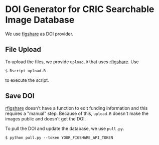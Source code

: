 # DOI Generator for CRIC Searchable Image Database

We use [figshare](https://figshare.com/) as DOI provider.

## File Upload

To upload the files,
we provide `upload.R`
that uses [rfigshare](https://github.com/ropensci/rfigshare).
Use

```
$ Rscript upload.R
```

to execute the script.

## Save DOI

[rfigshare](https://github.com/ropensci/rfigshare)
doesn't have a function to edit funding information
and this requires a "manual" step.
Because of this,
`upload.R` doesn't make the images public
and doesn't get the DOI.

To pull the DOI
and
update the database,
we use `pull.py`.

```
$ python pull.py --token YOUR_FIGSHARE_API_TOKEN
```
